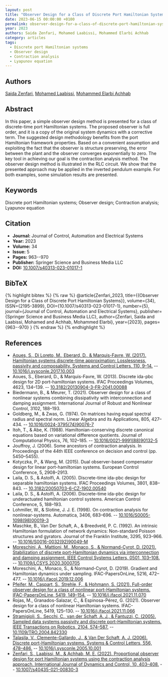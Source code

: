```yaml
---
layout: post
title: "Observer Design for a Class of Discrete Port Hamiltonian Systems"
date: 2023-06-15 00:00:00 +0100
permalink: observer-design-for-a-class-of-discrete-port-hamiltonian-systems
year: 2023
authors: Saida Zenfari, Mohamed Laabissi, Mohammed Elarbi Achhab
category: articles
tags:
  - Discrete port Hamiltonian systems
  - Observer design
  - Contraction analysis
  - Lyapunov equation
---
```

 
## Authors
[Saida Zenfari](authors/saida_zenfari), [Mohamed Laabissi](authors/mohamed_laabissi), [Mohammed Elarbi Achhab](authors/mohammed_elarbi_achhab)
 
## Abstract
In this paper, a simple observer design method is presented for a class of discrete-time port Hamiltonian systems. The proposed observer is full order, and it is a copy of the original system dynamics with a corrective term. The suggested design methodology benefits from the port Hamiltonian framework properties. Based on a convenient assumption and exploiting the fact that the observer is structure preserving, the error between the plant and the observer converges exponentially to zero. The key tool in achieving our goal is the contraction analysis method. The observer design method is illustrated in the RLC circuit. We show that the presented approach may be applied in the inverted pendulum example. For both examples, some simulation results are presented.
 
## Keywords
Discrete port Hamiltonian systems; Observer design; Contraction analysis; Lyapunov equation
 
## Citation
- **Journal:** Journal of Control, Automation and Electrical Systems
- **Year:** 2023
- **Volume:** 34
- **Issue:** 5
- **Pages:** 963--970
- **Publisher:** Springer Science and Business Media LLC
- **DOI:** [10.1007/s40313-023-01017-1](https://doi.org/10.1007/s40313-023-01017-1)
 
## BibTeX
{% highlight bibtex %}
{% raw %}
@article{Zenfari_2023,
  title={{Observer Design for a Class of Discrete Port Hamiltonian Systems}},
  volume={34},
  ISSN={2195-3899},
  DOI={10.1007/s40313-023-01017-1},
  number={5},
  journal={Journal of Control, Automation and Electrical Systems},
  publisher={Springer Science and Business Media LLC},
  author={Zenfari, Saida and Laabissi, Mohamed and Achhab, Mohammed Elarbi},
  year={2023},
  pages={963--970}
}
{% endraw %}
{% endhighlight %}
 
## References
- [Aoues, S., Di Loreto, M., Eberard, D., & Marquis-Favre, W. (2017). Hamiltonian systems discrete-time approximation: Losslessness, passivity and composability. Systems and Control Letters, 110, 9–14.](hamiltonian-systems-discrete-time-approximation-losslessness-passivity-and-composability) -- [10.1016/j.sysconle.2017.10.003](https://doi.org/10.1016/j.sysconle.2017.10.003)
- Aoues, S., Eberard, D., & Marquis-Favre, W. (2013). Discrete ida-pbc design for 2D port-hamiltonian systems. IFAC Proceedings Volumes, 4623, 134–139. -- [10.3182/20130904-3-FR-2041.00088](https://doi.org/10.3182/20130904-3-FR-2041.00088)
- Biedermann, B., & Meurer, T. (2021). Observer design for a class of nonlinear systems combining dissipativity with interconnection and damping assignment. International Journal of Robust and Nonlinear Control, 3102, 188–193.
- Goldberg, M., & Zwas, G. (1974). On matrices having equal spectral radius and spectral norm. Linear Algebra and its Applications, 805, 427–434. -- [10.1016/0024-3795(74)90076-7](https://doi.org/10.1016/0024-3795(74)90076-7)
- Itoh, T., & Abe, K. (1988). Hamiltonian-conserving discrete canonical equations based on variational difference quotients. Journal of Computational Physics, 76, 102–185. -- [10.1016/0021-9991(88)90132-5](https://doi.org/10.1016/0021-9991(88)90132-5)
- Jouffroy, J. (2006). Some ancestors of contraction analysis. In Proceedings of the 44th IEEE conference on decision and control (pp. 5450–5455).
- Kotyczka, P., & Wang, M. (2015). Dual observer-based compensator design for linear port-hamiltonian systems. European Control Conference, 5, 2908–2913.
- Laila, D. S., & Astolfi, A. (2005). Discrete-time ida-pbc design for separable hamiltonian systems. IFAC Proceedings Volumes, 3801, 838–843. -- [10.3182/20050703-6-CZ-1902.00540](https://doi.org/10.3182/20050703-6-CZ-1902.00540)
- Laila, D. S., & Astolfi, A. (2006). Discrete-time ida-pbc design for underactuated hamiltonian control systems. American Control Conference, 5, 188–193.
- Lohmiller, W., & Slotine, J. J. E. (1998). On contraction analysis for nonlinear-systems. Automatica, 3406, 683–696. -- [10.1016/S0005-1098(98)00019-3](https://doi.org/10.1016/S0005-1098(98)00019-3)
- Maschke, B., Van Der Schaft, A., & Breedveld, P. C. (1992). An intrinsic Hamiltonian formulation of network dynamics: Non-standard Poisson structures and gyrators. Journal of the Franklin Institute, 3295, 923–966. -- [10.1016/S0016-0032(92)90049-M](https://doi.org/10.1016/S0016-0032(92)90049-M)
- [Moreschini, A., Mattioni, M., Monaco, S., & Normand-Cyrot, D. (2021). Stabilization of discrete port-Hamiltonian dynamics via interconnection and damping assignment. IEEE Control Systems Letters, 0501, 103–108.](stabilization-of-discrete-port-hamiltonian-dynamics-via-interconnection-and-damping-assignment) -- [10.1109/LCSYS.2020.3000705](https://doi.org/10.1109/LCSYS.2020.3000705)
- Moreschini, A., Monaco, S., & Normand-Cyrot, D. (2019). Gradient and Hamiltonian dynamics under sampling. IFAC-PapersOnLine, 5216, 472–477. -- [10.1016/j.ifacol.2019.12.006](https://doi.org/10.1016/j.ifacol.2019.12.006)
- [Pfeifer, M., Caspart, S., Strehle, F., & Hohmann, S. (2021). Full-order observer design for a class of nonlinear port-Hamiltonian systems. IFAC-PapersOnLine, 5419, 149–154.](full-order-observer-design-for-a-class-of-nonlinear-port-hamiltonian-systems) -- [10.1016/j.ifacol.2021.11.070](https://doi.org/10.1016/j.ifacol.2021.11.070)
- Rojas, M., Granados-Salazar, C., & Espinosa-Pérez, G. (2021). Observer design for a class of nonlinear Hamiltonian systems. IFAC-PapersOnLine, 5419, 125–130. -- [10.1016/j.ifacol.2021.11.066](https://doi.org/10.1016/j.ifacol.2021.11.066)
- [Stramigioli, S., Secchi, C., van der Schaft, A. J., & Fantuzzi, C. (2005). Sampled data systems passivity and discrete port-Hamiltonian systems. IEEE Transactions on Robotics, 2104, 574–587.](sampled-data-systems-passivity-and-discrete-port-hamiltonian-systems) -- [10.1109/TRO.2004.842330](https://doi.org/10.1109/TRO.2004.842330)
- [Talasila, V., Clemente-Gallardo, J., & Van Der Schaft, A. J. (2006). Discrete port-Hamiltonian systems. Systems & Control Letters, 556, 478–486.](discrete-port-hamiltonian-systems) -- [10.1016/j.sysconle.2005.10.001](https://doi.org/10.1016/j.sysconle.2005.10.001)
- [Zenfari, S., Laabissi, M., & Achhab, M. E. (2022). Proportional observer design for port Hamiltonian systems using the contraction analysis approach. International Journal of Dynamics and Control, 10, 403–408.](proportional-observer-design-for-port-hamiltonian-systems-using-the-contraction-analysis-approach) -- [10.1007/s40435-021-00830-3](https://doi.org/10.1007/s40435-021-00830-3)

